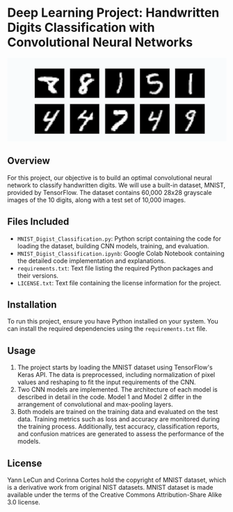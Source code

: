 # Deep Learning Project: Handwritten Digits Classification with Convolutional Neural Networks

![MNIST Digits](https://github.com/symphopkins/MNIST/blob/main/mnist_digits.png)


## Overview
For this project, our objective is to build an optimal convolutional neural network to classify handwritten digits. We will use a built-in dataset, MNIST, provided by TensorFlow. The dataset contains 60,000 28x28 grayscale images of the 10 digits, along with a test set of 10,000 images.

## Files Included

- `MNIST_Digist_Classification.py`: Python script containing the code for loading the dataset, building CNN models, training, and evaluation.
- `MNIST_Digist_Classification.ipynb`: Google Colab Notebook containing the detailed code implementation and explanations.
- `requirements.txt`: Text file listing the required Python packages and their versions.
- `LICENSE.txt`: Text file containing the license information for the project.

## Installation
To run this project, ensure you have Python installed on your system. You can install the required dependencies using the `requirements.txt` file.

## Usage
1. The project starts by loading the MNIST dataset using TensorFlow's Keras API. The data is preprocessed, including normalization of pixel values and reshaping to fit the input requirements of the CNN.
2. Two CNN models are implemented. The architecture of each model is described in detail in the code. Model 1 and Model 2 differ in the arrangement of convolutional and max-pooling layers.
3. Both models are trained on the training data and evaluated on the test data. Training metrics such as loss and accuracy are monitored during the training process. Additionally, test accuracy, classification reports, and confusion matrices are generated to assess the performance of the models.

## License
Yann LeCun and Corinna Cortes hold the copyright of MNIST dataset, which is a derivative work from original NIST datasets. MNIST dataset is made available under the terms of the Creative Commons Attribution-Share Alike 3.0 license.
